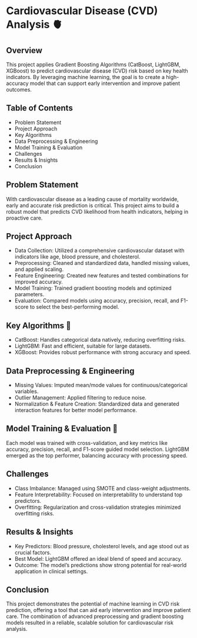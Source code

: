 # Cardiovascular Disease (CVD) Analysis 🫀

## Overview

  This project applies Gradient Boosting Algorithms (CatBoost, LightGBM, XGBoost) to predict cardiovascular disease (CVD) risk based on key health indicators. By leveraging machine           learning, the goal is to create a high-accuracy model that can support early intervention and improve patient outcomes.

## Table of Contents
  - Problem Statement
  - Project Approach
  - Key Algorithms
  - Data Preprocessing & Engineering
  - Model Training & Evaluation
  - Challenges
  - Results & Insights
  - Conclusion
    
## Problem Statement
  
  With cardiovascular disease as a leading cause of mortality worldwide, early and accurate risk prediction is critical. This project aims to build a robust model that predicts CVD           likelihood from health indicators, helping in proactive care.

## Project Approach
  
  - Data Collection: Utilized a comprehensive cardiovascular dataset with indicators like age, blood pressure, and cholesterol.
  - Preprocessing: Cleaned and standardized data, handled missing values, and applied scaling.
  - Feature Engineering: Created new features and tested combinations for improved accuracy.
  - Model Training: Trained gradient boosting models and optimized parameters.
  - Evaluation: Compared models using accuracy, precision, recall, and F1-score to select the best-performing model.

## Key Algorithms 🚀
  
  - CatBoost: Handles categorical data natively, reducing overfitting risks.
  - LightGBM: Fast and efficient, suitable for large datasets.
  - XGBoost: Provides robust performance with strong accuracy and speed.

## Data Preprocessing & Engineering
  
  - Missing Values: Imputed mean/mode values for continuous/categorical variables.
  - Outlier Management: Applied filtering to reduce noise.
  - Normalization & Feature Creation: Standardized data and generated interaction features for better model performance.

## Model Training & Evaluation 🧠

  Each model was trained with cross-validation, and key metrics like accuracy, precision, recall, and F1-score guided model selection. LightGBM emerged as the top performer, balancing        accuracy with processing speed.

## Challenges
   
   - Class Imbalance: Managed using SMOTE and class-weight adjustments.
   - Feature Interpretability: Focused on interpretability to understand top predictors.
   - Overfitting: Regularization and cross-validation strategies minimized overfitting risks.

## Results & Insights
   
   - Key Predictors: Blood pressure, cholesterol levels, and age stood out as crucial factors.
   - Best Model: LightGBM offered an ideal blend of speed and accuracy.
   - Outcome: The model’s predictions show strong potential for real-world application in clinical settings.

## Conclusion
  
  This project demonstrates the potential of machine learning in CVD risk prediction, offering a tool that can aid early intervention and improve patient care. The combination of advanced    preprocessing and gradient boosting models resulted in a reliable, scalable solution for cardiovascular risk analysis.

